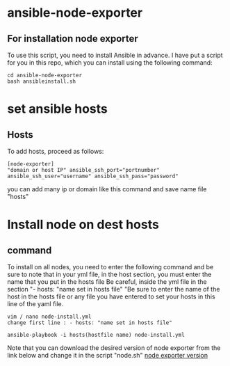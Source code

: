 # ansible-node-exporter
## For installation node exporter 

To use this script, you need to install Ansible in advance. I have put a script for you in this repo, which you can install using the following command:
```
cd ansible-node-exporter
bash ansibleinstall.sh
```
# set ansible hosts
## Hosts
To add hosts, proceed as follows:

```
[node-exporter]
"domain or host IP" ansible_ssh_port="portnumber" ansible_ssh_user="username" ansible_ssh_pass="password"
```
you can add many ip or domain like this command and save name file "hosts"

# Install node on dest hosts
## command 
To install on all nodes, you need to enter the following command and be sure to note that in your yml file, in the host section, you must enter the name that you put in the hosts file 
Be careful, inside the yml file in the section "- hosts: "name set in hosts file"
"Be sure to enter the name of the host in the hosts file or any file you have entered to set your hosts in this line of the yaml file.
```
vim / nano node-install.yml
change first line : - hosts: "name set in hosts file"
```
```
ansible-playbook -i hosts(hostfile name) node-install.yml
```
Note that you can download the desired version of node exporter from the link below and change it in the script "node.sh"
[node exporter version](https://github.com/prometheus/node_exporter/releases)
